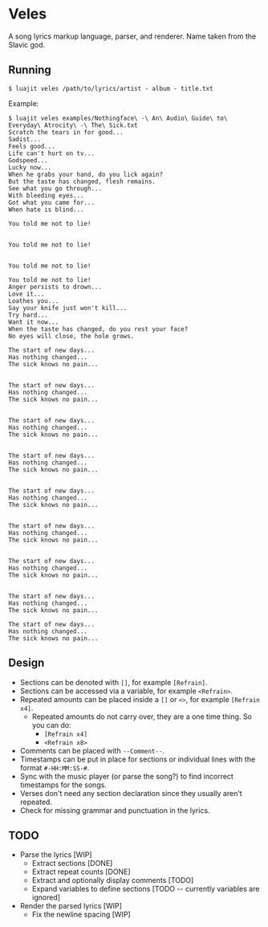 # Veles
A song lyrics markup language, parser, and renderer. Name taken from the Slavic god.

## Running
`$ luajit veles /path/to/lyrics/artist - album - title.txt`

Example:
```
$ luajit veles examples/Nothingface\ -\ An\ Audio\ Guide\ to\ Everyday\ Atrocity\ -\ The\ Sick.txt
Scratch the tears in for good...
Sadist...
Feels good...
Life can't hurt on tv...
Godspeed...
Lucky now...
When he grabs your hand, do you lick again?
But the taste has changed, flesh remains.
See what you go through...
With bleeding eyes...
Got what you came for...
When hate is blind...

You told me not to lie!


You told me not to lie!


You told me not to lie!

You told me not to lie!
Anger persists to drown...
Love it...
Loathes you...
Say your knife just won't kill...
Try hard...
Want it now...
When the taste has changed, do you rest your face?
No eyes will close, the hole grows.

The start of new days...
Has nothing changed...
The sick knows no pain...


The start of new days...
Has nothing changed...
The sick knows no pain...


The start of new days...
Has nothing changed...
The sick knows no pain...


The start of new days...
Has nothing changed...
The sick knows no pain...


The start of new days...
Has nothing changed...
The sick knows no pain...


The start of new days...
Has nothing changed...
The sick knows no pain...


The start of new days...
Has nothing changed...
The sick knows no pain...


The start of new days...
Has nothing changed...
The sick knows no pain...

The start of new days...
Has nothing changed...
The sick knows no pain...
```

## Design
- Sections can be denoted with `[]`, for example `[Refrain]`.
- Sections can be accessed via a variable, for example `<Refrain>`.
- Repeated amounts can be placed inside a `[]` or `<>`, for example `[Refrain x4]`.
  + Repeated amounts do not carry over, they are a one time thing. So you can do:
    * `[Refrain x4]`
    * `<Refrain x8>`
- Comments can be placed with `--Comment--`.
- Timestamps can be put in place for sections or individual lines with the format `#-HH:MM:SS-#`.
- Sync with the music player (or parse the song?) to find incorrect timestamps for the songs.
- Verses don't need any section declaration since they usually aren't repeated.
- Check for missing grammar and punctuation in the lyrics.

## TODO
- Parse the lyrics [WIP]
  + Extract sections [DONE]
  + Extract repeat counts [DONE]
  + Extract and optionally display comments [TODO]
  + Expand variables to define sections [TODO -- currently variables are ignored]
- Render the parsed lyrics [WIP]
  + Fix the newline spacing [WIP]
